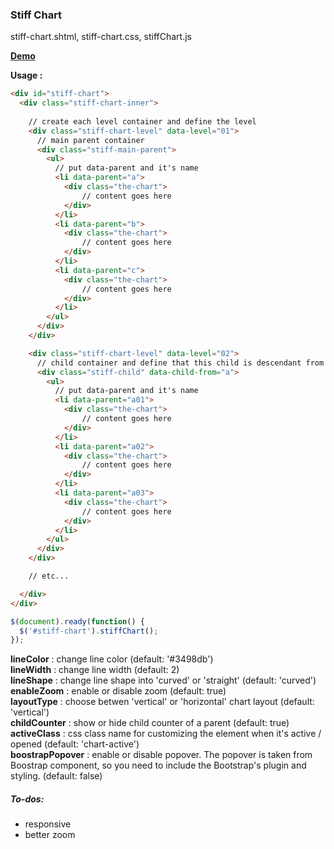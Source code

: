 ### Stiff Chart
stiff-chart.shtml, stiff-chart.css, stiffChart.js   

[**Demo**](https://freestyler-rmg.github.io/)

**Usage :**  
```html
<div id="stiff-chart">
  <div class="stiff-chart-inner">
      
    // create each level container and define the level
    <div class="stiff-chart-level" data-level="01">
      // main parent container
      <div class="stiff-main-parent">
        <ul>
          // put data-parent and it's name
          <li data-parent="a">
            <div class="the-chart">
                // content goes here
            </div>
          </li>
          <li data-parent="b">
            <div class="the-chart">
                // content goes here
            </div>
          </li>
          <li data-parent="c">
            <div class="the-chart">
                // content goes here
            </div>
          </li>
        </ul>
      </div>
    </div>

    <div class="stiff-chart-level" data-level="02">
      // child container and define that this child is descendant from who
      <div class="stiff-child" data-child-from="a">
        <ul>
          // put data-parent and it's name
          <li data-parent="a01">
            <div class="the-chart">
                // content goes here
            </div>
          </li>
          <li data-parent="a02">
            <div class="the-chart">
                // content goes here
            </div>
          </li>
          <li data-parent="a03">
            <div class="the-chart">
                // content goes here
            </div>
          </li>
        </ul>
      </div>
    </div>

    // etc...

  </div>
</div>
```
```javascript
$(document).ready(function() {
  $('#stiff-chart').stiffChart();
});
```
**lineColor** : change line color (default: '#3498db')  
**lineWidth** : change line width (default: 2)  
**lineShape** : change line shape into 'curved' or 'straight' (default: 'curved')  
**enableZoom** : enable or disable zoom (default: true)  
**layoutType** : choose betwen 'vertical' or 'horizontal' chart layout (default: 'vertical')  
**childCounter** : show or hide child counter of a parent (default: true)  
**activeClass** : css class name for customizing the element when it's active / opened (default: 'chart-active')  
**boostrapPopover** : enable or disable popover. The popover is taken from Boostrap component, so you need to include the Bootstrap's plugin and styling. (default: false)  

##### To-dos:
- responsive
- better zoom
